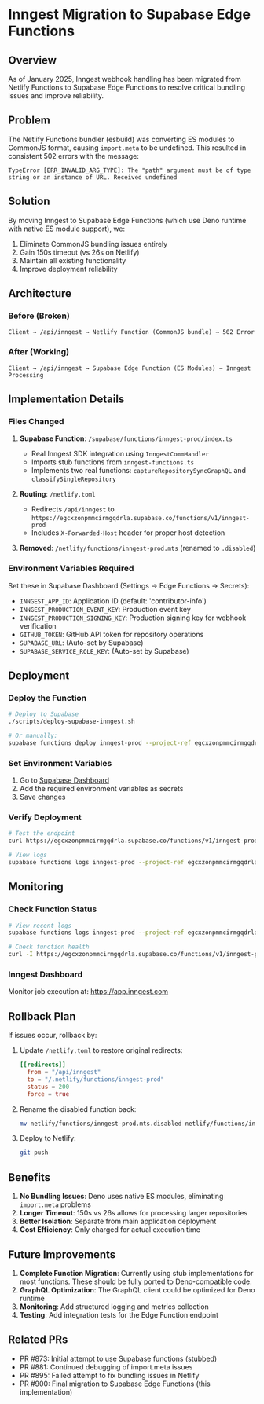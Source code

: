 # Inngest Migration to Supabase Edge Functions

## Overview

As of January 2025, Inngest webhook handling has been migrated from Netlify Functions to Supabase Edge Functions to resolve critical bundling issues and improve reliability.

## Problem

The Netlify Functions bundler (esbuild) was converting ES modules to CommonJS format, causing `import.meta` to be undefined. This resulted in consistent 502 errors with the message:

```
TypeError [ERR_INVALID_ARG_TYPE]: The "path" argument must be of type string or an instance of URL. Received undefined
```

## Solution

By moving Inngest to Supabase Edge Functions (which use Deno runtime with native ES module support), we:
1. Eliminate CommonJS bundling issues entirely
2. Gain 150s timeout (vs 26s on Netlify)
3. Maintain all existing functionality
4. Improve deployment reliability

## Architecture

### Before (Broken)
```
Client → /api/inngest → Netlify Function (CommonJS bundle) → 502 Error
```

### After (Working)
```
Client → /api/inngest → Supabase Edge Function (ES Modules) → Inngest Processing
```

## Implementation Details

### Files Changed

1. **Supabase Function**: `/supabase/functions/inngest-prod/index.ts`
   - Real Inngest SDK integration using `InngestCommHandler`
   - Imports stub functions from `inngest-functions.ts`
   - Implements two real functions: `captureRepositorySyncGraphQL` and `classifySingleRepository`

2. **Routing**: `/netlify.toml`
   - Redirects `/api/inngest` to `https://egcxzonpmmcirmgqdrla.supabase.co/functions/v1/inngest-prod`
   - Includes `X-Forwarded-Host` header for proper host detection

3. **Removed**: `/netlify/functions/inngest-prod.mts` (renamed to `.disabled`)

### Environment Variables Required

Set these in Supabase Dashboard (Settings → Edge Functions → Secrets):

- `INNGEST_APP_ID`: Application ID (default: 'contributor-info')
- `INNGEST_PRODUCTION_EVENT_KEY`: Production event key
- `INNGEST_PRODUCTION_SIGNING_KEY`: Production signing key for webhook verification
- `GITHUB_TOKEN`: GitHub API token for repository operations
- `SUPABASE_URL`: (Auto-set by Supabase)
- `SUPABASE_SERVICE_ROLE_KEY`: (Auto-set by Supabase)

## Deployment

### Deploy the Function

```bash
# Deploy to Supabase
./scripts/deploy-supabase-inngest.sh

# Or manually:
supabase functions deploy inngest-prod --project-ref egcxzonpmmcirmgqdrla
```

### Set Environment Variables

1. Go to [Supabase Dashboard](https://supabase.com/dashboard/project/egcxzonpmmcirmgqdrla/settings/functions)
2. Add the required environment variables as secrets
3. Save changes

### Verify Deployment

```bash
# Test the endpoint
curl https://egcxzonpmmcirmgqdrla.supabase.co/functions/v1/inngest-prod

# View logs
supabase functions logs inngest-prod --project-ref egcxzonpmmcirmgqdrla
```

## Monitoring

### Check Function Status
```bash
# View recent logs
supabase functions logs inngest-prod --project-ref egcxzonpmmcirmgqdrla --tail

# Check function health
curl -I https://egcxzonpmmcirmgqdrla.supabase.co/functions/v1/inngest-prod
```

### Inngest Dashboard
Monitor job execution at: https://app.inngest.com

## Rollback Plan

If issues occur, rollback by:

1. Update `/netlify.toml` to restore original redirects:
   ```toml
   [[redirects]]
     from = "/api/inngest"
     to = "/.netlify/functions/inngest-prod"
     status = 200
     force = true
   ```

2. Rename the disabled function back:
   ```bash
   mv netlify/functions/inngest-prod.mts.disabled netlify/functions/inngest-prod.mts
   ```

3. Deploy to Netlify:
   ```bash
   git push
   ```

## Benefits

1. **No Bundling Issues**: Deno uses native ES modules, eliminating `import.meta` problems
2. **Longer Timeout**: 150s vs 26s allows for processing larger repositories
3. **Better Isolation**: Separate from main application deployment
4. **Cost Efficiency**: Only charged for actual execution time

## Future Improvements

1. **Complete Function Migration**: Currently using stub implementations for most functions. These should be fully ported to Deno-compatible code.
2. **GraphQL Optimization**: The GraphQL client could be optimized for Deno runtime
3. **Monitoring**: Add structured logging and metrics collection
4. **Testing**: Add integration tests for the Edge Function endpoint

## Related PRs

- PR #873: Initial attempt to use Supabase functions (stubbed)
- PR #881: Continued debugging of import.meta issues
- PR #895: Failed attempt to fix bundling issues in Netlify
- PR #900: Final migration to Supabase Edge Functions (this implementation)